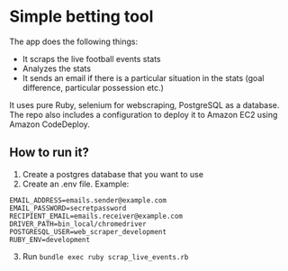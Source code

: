 # Simple betting tool

The app does the following things:
- It scraps the live football events stats
- Analyzes the stats
- It sends an email if there is a particular situation in the stats (goal difference, particular possession etc.)

It uses pure Ruby, selenium for webscraping, PostgreSQL as a database.
The repo also includes a configuration to deploy it to Amazon EC2 using Amazon CodeDeploy.

## How to run it?

1. Create a postgres database that you want to use
2. Create an .env file. Example:
```
EMAIL_ADDRESS=emails.sender@example.com
EMAIL_PASSWORD=secretpassword
RECIPIENT_EMAIL=emails.receiver@example.com
DRIVER_PATH=bin_local/chromedriver
POSTGRESQL_USER=web_scraper_development
RUBY_ENV=development
```
3. Run `bundle exec ruby scrap_live_events.rb`